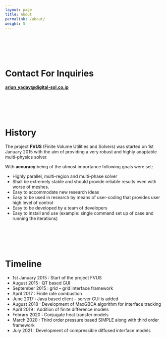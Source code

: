 ```yaml
---
layout: page
title: About
permalink: /about/
weight: 5
---
```

<br/><br/>
<br/><br/>
# Contact For Inquiries

**arjun_yadav@digital-sol.co.jp**

<br/><br/>
<br/><br/>
# **History**

The project **FVUS** (Finite Volume Utilities and Solvers)  was started on 1st January 2015 with the aim of providing a very robust and highly adaptable multi-physics solver. 

 With **accuracy** being of the utmost importance following goals were set: 
- Highly parallel, multi-region and multi-phase solver
- Shall be extremely stable and should provide reliable results even with worse of meshes.
- Easy to accommodate new research ideas
- Easy to be used in research by means of user-coding that provides user high level of control
- Easy to be developed by a team of developers
- Easy to install and use (example: single command set up of case and running the iterations)

<br/><br/>
<br/><br/>
# Timeline 

- 1st January 2015 : Start of the project FVUS
- August 2015 : QT based GUI
- September 2015 : grid – grid interface framework
- April 2017 :  Finite rate combustion
- June 2017 : Java based client – server GUI is added
-  August 2018 : Development of MaxGBCA algorithm for interface tracking
-  April 2019 : Addition of finite difference models
- Febrary 2020 : Conjugate heat transfer models
- March 2020 : Third order pressure based SIMPLE along with third order framework
- July 2021 : Development of compressible diffused interface models

